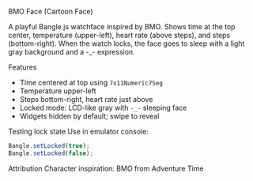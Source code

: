 BMO Face (Cartoon Face)

A playful Bangle.js watchface inspired by BMO. Shows time at the top center, temperature (upper-left), heart rate (above steps), and steps (bottom-right). When the watch locks, the face goes to sleep with a light gray background and a -_- expression.

Features
- Time centered at top using `7x11Numeric7Seg`
- Temperature upper-left
- Steps bottom-right, heart rate just above
- Locked mode: LCD-like gray with `-_-` sleeping face
- Widgets hidden by default; swipe to reveal

Testing lock state
Use in emulator console:
```javascript
Bangle.setLocked(true);
Bangle.setLocked(false);
```

Attribution
Character inspiration: BMO from Adventure Time

